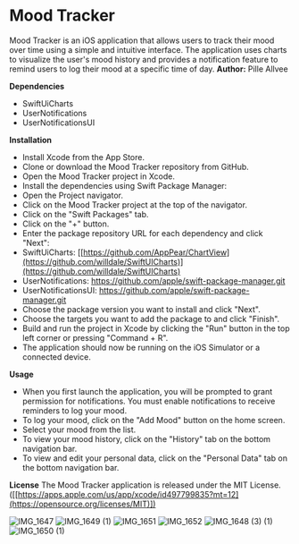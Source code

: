 

# Mood Tracker
Mood Tracker is an iOS application that allows users to track their mood over time using a simple and intuitive interface. The application uses charts to visualize the user's mood history and provides a notification feature to remind users to log their mood at a specific time of day.
**Author:** Pille Allvee

**Dependencies**
- SwiftUiCharts
- UserNotifications
- UserNotificationsUI


**Installation**
- Install Xcode from the App Store.
- Clone or download the Mood Tracker repository from GitHub.
- Open the Mood Tracker project in Xcode.
- Install the dependencies using Swift Package Manager:
- Open the Project navigator.
- Click on the Mood Tracker project at the top of the navigator.
- Click on the "Swift Packages" tab.
- Click on the "+" button.
- Enter the package repository URL for each dependency and click "Next":
- SwiftUiCharts: [[https://github.com/AppPear/ChartView](https://github.com/willdale/SwiftUICharts)](https://github.com/willdale/SwiftUICharts)
- UserNotifications: https://github.com/apple/swift-package-manager.git
- UserNotificationsUI: https://github.com/apple/swift-package-manager.git
- Choose the package version you want to install and click "Next".
- Choose the targets you want to add the package to and click "Finish".
- Build and run the project in Xcode by clicking the "Run" button in the top left corner or pressing "Command + R".
- The application should now be running on the iOS Simulator or a connected device.

**Usage**
- When you first launch the application, you will be prompted to grant permission for notifications. You must enable notifications to receive reminders to log your mood.
- To log your mood, click on the "Add Mood" button on the home screen.
- Select your mood from the list.
- To view your mood history, click on the "History" tab on the bottom navigation bar.
- To view and edit your personal data, click on the "Personal Data" tab on the bottom navigation bar.


**License**
The Mood Tracker application is released under the MIT License. ([[https://apps.apple.com/us/app/xcode/id497799835?mt=12](https://opensource.org/licenses/MIT)])

![IMG_1647](https://github.com/pilleae/mobiilirakendused/assets/70939481/56bb4b76-35c3-4381-8e48-0de705726c81)
![IMG_1649 (1)](https://github.com/pilleae/mobiilirakendused/assets/70939481/7b18b6aa-972f-42e6-bce4-0036d9c02810)
![IMG_1651](https://github.com/pilleae/mobiilirakendused/assets/70939481/a700ac9c-c901-4e4e-bcf3-eefd297108d7)
![IMG_1652](https://github.com/pilleae/mobiilirakendused/assets/70939481/2fab8532-a9eb-48bb-bafa-8181a675214d)
![IMG_1648 (3) (1)](https://github.com/pilleae/mobiilirakendused/assets/70939481/05bf52bf-1291-4281-8959-e6ecf79fb4af)
![IMG_1650 (1)](https://github.com/pilleae/mobiilirakendused/assets/70939481/698bf6d4-16a9-4528-8890-4f66c85d1244)


